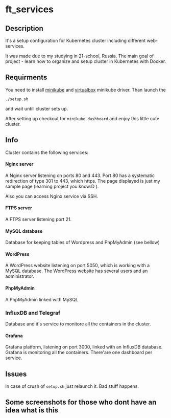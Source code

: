# ft_services
## Description

It's a setup configuration for Kubernetes cluster including different web-services.

It was made due to my studying in 21-school, Russia.
The main goal of project - learn how to organize and setup cluster in Kubernetes with Docker.

## Requirments

You need to install [minikube](https://minikube.sigs.k8s.io/docs/start/) and
[virtualbox](https://minikube.sigs.k8s.io/docs/drivers/ "checkout for virtualbox driver") minikube driver. Than launch the 

`./setup.sh` 

and wait untill cluster sets up.

After setting up checkout for `minikube dashboard` and enjoy this little cute cluster.

## Info

Cluster contains the following services:

#### Nginx server
A Nginx server listening on ports 80 and 443. Port 80 has a systematic redirection of type 301 to 443, which https. 
The page displayed is just my sample page (learning project you know:D ).

Also you can access Nginx service via SSH.

#### FTPS server
A FTPS server listening port 21.

#### MySQL database
Database for keeping tables of Wordpress and PhpMyAdmin (see bellow) 

#### WordPress
A WordPress website listening on port 5050, which is working with a MySQL database.
The WordPress website has several users and an administrator.

#### PhpMyAdmin
A PhpMyAdmin linked with MySQL

### InfluxDB and Telegraf
Database and it's service to monitore all the containers in the cluster.

#### Grafana
Grafana platform, listening on port 3000, linked with an InfluxDB database.
Grafana is monitoring all the containers. There'are one dashboard per service.

## Issues

In case of crush of `setup.sh` just relaunch it. Bad stuff happens.

## Some screenshots for those who dont have an idea what is this


